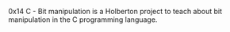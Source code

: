 0x14 C - Bit manipulation is a Holberton project to teach about bit manipulation in the C programming language.
